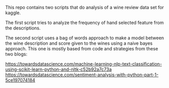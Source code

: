 This repo contains two scripts that do analysis of a wine review data set for kaggle.

The first script tries to analyze the frequency of hand selected feature from the descriptions.

The second script uses a bag of words approach to make a model between the wine description and score given to the wines using a naive bayes approach. This one is mostly based from code and strategies from these two blogs:

https://towardsdatascience.com/machine-learning-nlp-text-classification-using-scikit-learn-python-and-nltk-c52b92a7c73a 
https://towardsdatascience.com/sentiment-analysis-with-python-part-1-5ce197074184





